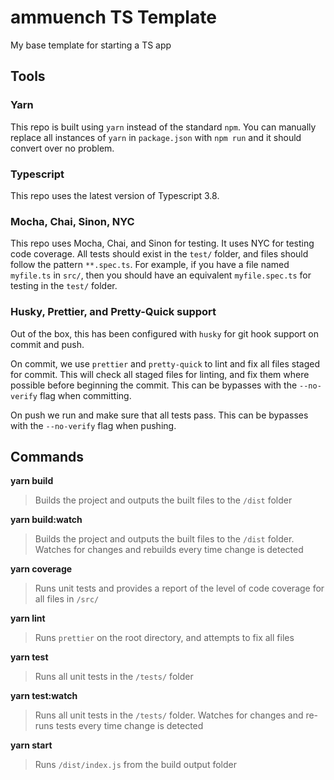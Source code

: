 # ammuench TS Template

My base template for starting a TS app

## Tools

### Yarn

This repo is built using `yarn` instead of the standard `npm`. You can manually replace all instances of `yarn` in `package.json` with `npm run` and it should convert over no problem.

### Typescript

This repo uses the latest version of Typescript 3.8.

### Mocha, Chai, Sinon, NYC

This repo uses Mocha, Chai, and Sinon for testing. It uses NYC for testing code coverage. All tests should exist in the `test/` folder, and files should follow the pattern `**.spec.ts`. For example, if you have a file named `myfile.ts` in `src/`, then you should have an equivalent `myfile.spec.ts` for testing in the `test/` folder.

### Husky, Prettier, and Pretty-Quick support

Out of the box, this has been configured with `husky` for git hook support on commit and push.

On commit, we use `prettier` and `pretty-quick` to lint and fix all files staged for commit. This will check all staged files for linting, and fix them where possible before beginning the commit. This can be bypasses with the `--no-verify` flag when committing.

On push we run and make sure that all tests pass. This can be bypasses with the `--no-verify` flag when pushing.

## Commands

**yarn build**

> Builds the project and outputs the built files to the `/dist` folder

**yarn build:watch**

> Builds the project and outputs the built files to the `/dist` folder. Watches for changes and rebuilds every time change is detected

**yarn coverage**

> Runs unit tests and provides a report of the level of code coverage for all files in `/src/`

**yarn lint**

> Runs `prettier` on the root directory, and attempts to fix all files

**yarn test**

> Runs all unit tests in the `/tests/` folder

**yarn test:watch**

> Runs all unit tests in the `/tests/` folder. Watches for changes and re-runs tests every time change is detected

**yarn start**

> Runs `/dist/index.js` from the build output folder
